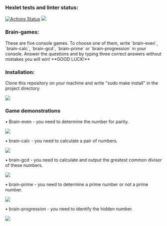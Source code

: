 ### Hexlet tests and linter status:
[![Actions Status](https://github.com/Ledchig/frontend-project-44/workflows/hexlet-check/badge.svg)](https://github.com/Ledchig/frontend-project-44/actions)
<a href="https://codeclimate.com/github/Ledchig/frontend-project-44/maintainability"><img src="https://api.codeclimate.com/v1/badges/ed894a25872a99c47af4/maintainability" /></a>

<h3>Brain-games:</h3>
These are five console games. To choose one of them, write `brain-even`, `brain-calc`, `brain-gcd`, `brain-prime` or `brain-progression` in your console. Answer the questions and by typing three correct answers without mistakes you will win! 
**GOOD LUCK!**

<h3>Installation:</h3>
Clone this repository on your machine and write "sudo make install" in the project directory.

<a href="https://asciinema.org/a/IYTpFJo9QMPJUgUO7NugWQ3vd" target="_blank"><img src="https://asciinema.org/a/IYTpFJo9QMPJUgUO7NugWQ3vd.svg" /></a>

<h3>Game demonstrations</h3>
• Brain-even - you need to determine the number for parity.

<a href="https://asciinema.org/a/7d3Jl1mcyCpw4GjRoXUqVltco" target="_blank"><img src="https://asciinema.org/a/7d3Jl1mcyCpw4GjRoXUqVltco.svg" /></a>

• brain-calc - you need to calculate a pair of numbers.

<a href="https://asciinema.org/a/VRVJBdZ0FwJicZHcJBLV8Hh4l" target="_blank"><img src="https://asciinema.org/a/VRVJBdZ0FwJicZHcJBLV8Hh4l.svg" /></a>

• brain-gcd - you need to calculate and output the greatest common divisor of these numbers.

<a href="https://asciinema.org/a/7qsL4dyiz0cbUjCtHbjLg86fB" target="_blank"><img src="https://asciinema.org/a/7qsL4dyiz0cbUjCtHbjLg86fB.svg" /></a>

• brain-prime - you need to determine a prime number or not a prime number.

<a href="https://asciinema.org/a/c3p9hbOJwHp5Jlt9SjbZTnLFL" target="_blank"><img src="https://asciinema.org/a/c3p9hbOJwHp5Jlt9SjbZTnLFL.svg" /></a>

• brain-progression - you need to identify the hidden number.

<a href="https://asciinema.org/a/X0DFLfV0D7yKrkqHs7TczxcYG" target="_blank"><img src="https://asciinema.org/a/X0DFLfV0D7yKrkqHs7TczxcYG.svg" /></a>
